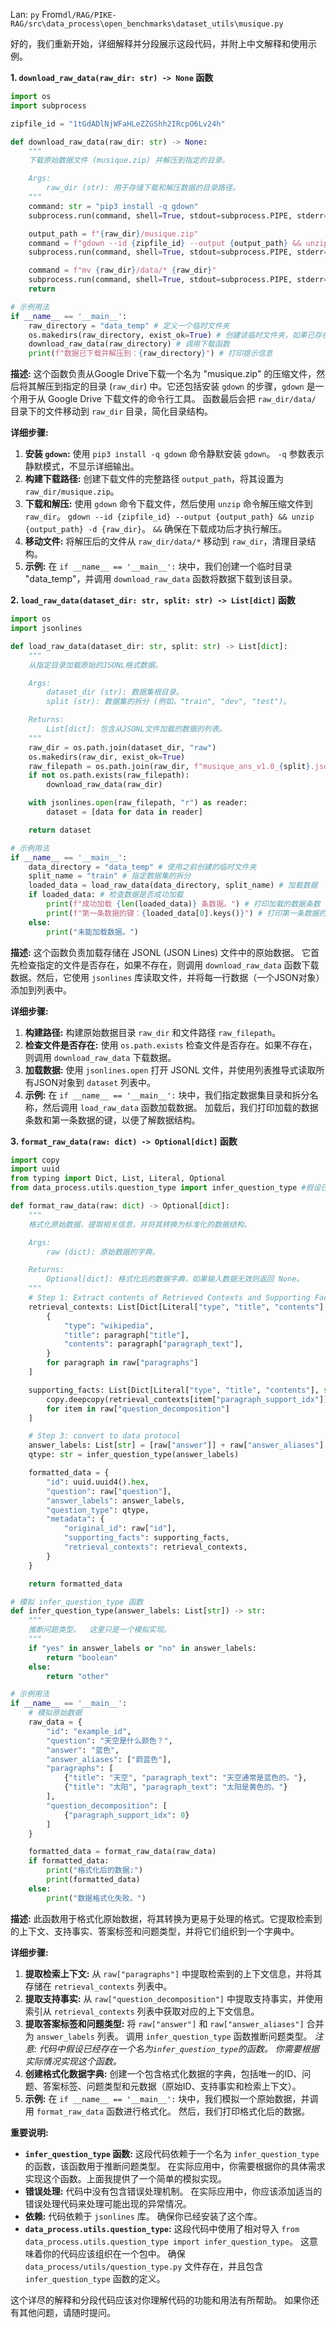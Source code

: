 Lan: `py` From`dl/RAG/PIKE-RAG/src\data_process\open_benchmarks\dataset_utils\musique.py`

好的，我们重新开始，详细解释并分段展示这段代码，并附上中文解释和使用示例。

**1. `download_raw_data(raw_dir: str) -> None` 函数**

```python
import os
import subprocess

zipfile_id = "1tGdADlNjWFaHLeZZGShh2IRcpO6Lv24h"

def download_raw_data(raw_dir: str) -> None:
    """
    下载原始数据文件 (musique.zip) 并解压到指定的目录。

    Args:
        raw_dir (str): 用于存储下载和解压数据的目录路径。
    """
    command: str = "pip3 install -q gdown"
    subprocess.run(command, shell=True, stdout=subprocess.PIPE, stderr=subprocess.PIPE, text=True)

    output_path = f"{raw_dir}/musique.zip"
    command = f"gdown --id {zipfile_id} --output {output_path} && unzip {output_path} -d {raw_dir}"
    subprocess.run(command, shell=True, stdout=subprocess.PIPE, stderr=subprocess.PIPE, text=True)

    command = f"mv {raw_dir}/data/* {raw_dir}"
    subprocess.run(command, shell=True, stdout=subprocess.PIPE, stderr=subprocess.PIPE, text=True)
    return

# 示例用法
if __name__ == '__main__':
    raw_directory = "data_temp" # 定义一个临时文件夹
    os.makedirs(raw_directory, exist_ok=True) # 创建该临时文件夹，如果已存在则忽略
    download_raw_data(raw_directory) # 调用下载函数
    print(f"数据已下载并解压到：{raw_directory}") # 打印提示信息
```

**描述:**  这个函数负责从Google Drive下载一个名为 "musique.zip" 的压缩文件，然后将其解压到指定的目录 (`raw_dir`) 中。它还包括安装 `gdown` 的步骤，`gdown` 是一个用于从 Google Drive 下载文件的命令行工具。  函数最后会把 `raw_dir/data/` 目录下的文件移动到 `raw_dir` 目录，简化目录结构。

**详细步骤:**

1.  **安装 `gdown`:** 使用 `pip3 install -q gdown` 命令静默安装 `gdown`。 `-q` 参数表示静默模式，不显示详细输出。
2.  **构建下载路径:** 创建下载文件的完整路径 `output_path`，将其设置为 `raw_dir/musique.zip`。
3.  **下载和解压:** 使用 `gdown` 命令下载文件，然后使用 `unzip` 命令解压缩文件到 `raw_dir`。 `gdown --id {zipfile_id} --output {output_path} && unzip {output_path} -d {raw_dir}`。 `&&` 确保在下载成功后才执行解压。
4.  **移动文件:** 将解压后的文件从 `raw_dir/data/*` 移动到 `raw_dir`，清理目录结构。
5.  **示例:**  在 `if __name__ == '__main__':` 块中，我们创建一个临时目录 "data\_temp"，并调用 `download_raw_data` 函数将数据下载到该目录。

**2. `load_raw_data(dataset_dir: str, split: str) -> List[dict]` 函数**

```python
import os
import jsonlines

def load_raw_data(dataset_dir: str, split: str) -> List[dict]:
    """
    从指定目录加载原始的JSONL格式数据。

    Args:
        dataset_dir (str): 数据集根目录。
        split (str): 数据集的拆分 (例如，"train", "dev", "test")。

    Returns:
        List[dict]: 包含从JSONL文件加载的数据的列表。
    """
    raw_dir = os.path.join(dataset_dir, "raw")
    os.makedirs(raw_dir, exist_ok=True)
    raw_filepath = os.path.join(raw_dir, f"musique_ans_v1.0_{split}.jsonl")
    if not os.path.exists(raw_filepath):
        download_raw_data(raw_dir)

    with jsonlines.open(raw_filepath, "r") as reader:
        dataset = [data for data in reader]

    return dataset

# 示例用法
if __name__ == '__main__':
    data_directory = "data_temp" # 使用之前创建的临时文件夹
    split_name = "train" # 指定数据集的拆分
    loaded_data = load_raw_data(data_directory, split_name) # 加载数据
    if loaded_data: # 检查数据是否成功加载
        print(f"成功加载 {len(loaded_data)} 条数据。") # 打印加载的数据条数
        print(f"第一条数据的键：{loaded_data[0].keys()}") # 打印第一条数据的键，以便查看数据结构
    else:
        print("未能加载数据。")
```

**描述:**  这个函数负责加载存储在 JSONL (JSON Lines) 文件中的原始数据。 它首先检查指定的文件是否存在，如果不存在，则调用 `download_raw_data` 函数下载数据。然后，它使用 `jsonlines` 库读取文件，并将每一行数据（一个JSON对象）添加到列表中。

**详细步骤:**

1.  **构建路径:** 构建原始数据目录 `raw_dir` 和文件路径 `raw_filepath`。
2.  **检查文件是否存在:** 使用 `os.path.exists` 检查文件是否存在。如果不存在，则调用 `download_raw_data` 下载数据。
3.  **加载数据:** 使用 `jsonlines.open` 打开 JSONL 文件，并使用列表推导式读取所有JSON对象到 `dataset` 列表中。
4.  **示例:**  在 `if __name__ == '__main__':` 块中，我们指定数据集目录和拆分名称，然后调用 `load_raw_data` 函数加载数据。  加载后，我们打印加载的数据条数和第一条数据的键，以便了解数据结构。

**3. `format_raw_data(raw: dict) -> Optional[dict]` 函数**

```python
import copy
import uuid
from typing import Dict, List, Literal, Optional
from data_process.utils.question_type import infer_question_type #假设已经定义了这个函数，用于推断问题类型

def format_raw_data(raw: dict) -> Optional[dict]:
    """
    格式化原始数据，提取相关信息，并将其转换为标准化的数据结构。

    Args:
        raw (dict): 原始数据的字典。

    Returns:
        Optional[dict]: 格式化后的数据字典，如果输入数据无效则返回 None。
    """
    # Step 1: Extract contents of Retrieved Contexts and Supporting Facts
    retrieval_contexts: List[Dict[Literal["type", "title", "contents"], str]] = [
        {
            "type": "wikipedia",
            "title": paragraph["title"],
            "contents": paragraph["paragraph_text"],
        }
        for paragraph in raw["paragraphs"]
    ]

    supporting_facts: List[Dict[Literal["type", "title", "contents"], str]] = [
        copy.deepcopy(retrieval_contexts[item["paragraph_support_idx"]])
        for item in raw["question_decomposition"]
    ]

    # Step 3: convert to data protocol
    answer_labels: List[str] = [raw["answer"]] + raw["answer_aliases"]
    qtype: str = infer_question_type(answer_labels)

    formatted_data = {
        "id": uuid.uuid4().hex,
        "question": raw["question"],
        "answer_labels": answer_labels,
        "question_type": qtype,
        "metadata": {
            "original_id": raw["id"],
            "supporting_facts": supporting_facts,
            "retrieval_contexts": retrieval_contexts,
        }
    }

    return formatted_data

# 模拟 infer_question_type 函数
def infer_question_type(answer_labels: List[str]) -> str:
    """
    推断问题类型。  这里只是一个模拟实现。
    """
    if "yes" in answer_labels or "no" in answer_labels:
        return "boolean"
    else:
        return "other"

# 示例用法
if __name__ == '__main__':
    # 模拟原始数据
    raw_data = {
        "id": "example_id",
        "question": "天空是什么颜色？",
        "answer": "蓝色",
        "answer_aliases": ["蔚蓝色"],
        "paragraphs": [
            {"title": "天空", "paragraph_text": "天空通常是蓝色的。"},
            {"title": "太阳", "paragraph_text": "太阳是黄色的。"}
        ],
        "question_decomposition": [
            {"paragraph_support_idx": 0}
        ]
    }

    formatted_data = format_raw_data(raw_data)
    if formatted_data:
        print("格式化后的数据:")
        print(formatted_data)
    else:
        print("数据格式化失败。")
```

**描述:** 此函数用于格式化原始数据，将其转换为更易于处理的格式。它提取检索到的上下文、支持事实、答案标签和问题类型，并将它们组织到一个字典中。

**详细步骤:**

1.  **提取检索上下文:** 从 `raw["paragraphs"]` 中提取检索到的上下文信息，并将其存储在 `retrieval_contexts` 列表中。
2.  **提取支持事实:** 从 `raw["question_decomposition"]` 中提取支持事实，并使用索引从 `retrieval_contexts` 列表中获取对应的上下文信息。
3.  **提取答案标签和问题类型:** 将 `raw["answer"]` 和 `raw["answer_aliases"]` 合并为 `answer_labels` 列表。  调用 `infer_question_type` 函数推断问题类型。  *注意: 代码中假设已经存在一个名为`infer_question_type`的函数。  你需要根据实际情况实现这个函数。*
4.  **创建格式化数据字典:** 创建一个包含格式化数据的字典，包括唯一的ID、问题、答案标签、问题类型和元数据（原始ID、支持事实和检索上下文）。
5.  **示例:**  在 `if __name__ == '__main__':` 块中，我们模拟一个原始数据，并调用 `format_raw_data` 函数进行格式化。  然后，我们打印格式化后的数据。

**重要说明:**

*   **`infer_question_type` 函数:**  这段代码依赖于一个名为 `infer_question_type` 的函数，该函数用于推断问题类型。  在实际应用中，你需要根据你的具体需求实现这个函数。上面我提供了一个简单的模拟实现。
*   **错误处理:** 代码中没有包含错误处理机制。 在实际应用中，你应该添加适当的错误处理代码来处理可能出现的异常情况。
*   **依赖:** 代码依赖于 `jsonlines` 库。 确保你已经安装了这个库。
*   **`data_process.utils.question_type`:**  这段代码中使用了相对导入 `from data_process.utils.question_type import infer_question_type`。 这意味着你的代码应该组织在一个包中。  确保 `data_process/utils/question_type.py` 文件存在，并且包含 `infer_question_type` 函数的定义。

这个详尽的解释和分段代码应该对你理解代码的功能和用法有所帮助。 如果你还有其他问题，请随时提问。

